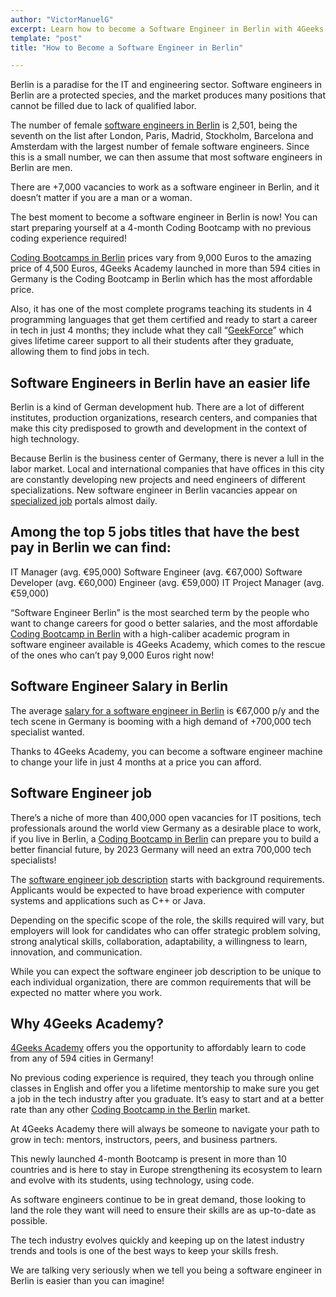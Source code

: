 ```yaml
---
author: "VictorManuelG"
excerpt: Learn how to become a Software Engineer in Berlin with 4Geeks Academy. Gain the skills needed to succeed in Germany's thriving tech industry.
template: "post" 
title: "How to Become a Software Engineer in Berlin"

---
```


Berlin is a paradise for the IT and engineering sector. Software engineers in Berlin are a protected species, and the market produces many positions that cannot be filled due to lack of qualified labor.

The number of female [software engineers in Berlin](https://4geeksacademy.com/us/coding-bootcamps/software-engineer-bootcamp) is 2,501, being the seventh on the list after London, Paris, Madrid, Stockholm, Barcelona and Amsterdam with the largest number of female software engineers. Since this is a small number, we can then assume that most software engineers in Berlin are men.

There are +7,000 vacancies to work as a software engineer in Berlin, and it doesn’t matter if you are a man or a woman.

The best moment to become a software engineer in Berlin is now! You can start preparing yourself at a 4-month Coding Bootcamp with no previous coding experience required!

[Coding Bootcamps in Berlin](https://4geeksacademy.com/us/coding-campus/coding-bootcamp-berlin-germany) prices vary from 9,000 Euros to the amazing price of 4,500 Euros, 4Geeks Academy launched in more than 594 cities in Germany is the Coding Bootcamp in Berlin which has the most affordable price.

Also, it has one of the most complete programs teaching its students in 4 programming languages that get them certified and ready to start a career in tech in just 4 months; they include what they call “[GeekForce](https://4geeksacademy.com/us/geekforce-career-support)” which gives lifetime career support to all their students after they graduate, allowing them to find jobs in tech.

## Software Engineers in Berlin have an easier life

Berlin is a kind of German development hub. There are a lot of different institutes, production organizations, research centers, and companies that make this city predisposed to growth and development in the context of high technology.

Because Berlin is the business center of Germany, there is never a lull in the labor market. Local and international companies that have offices in this city are constantly developing new projects and need engineers of different specializations. New software engineer in Berlin vacancies appear on [specialized job](https://www.linkedin.com/jobs/search/?currentJobId=3010128357&geoId=103035651&keywords=Software%20Engineer&location=Berl%C3%ADn%2C%20Alemania&refresh=true) portals almost daily.

## Among the top 5 jobs titles that have the best pay in Berlin we can find:

IT Manager (avg. €95,000)
Software Engineer (avg. €67,000)
Software Developer (avg. €60,000)
Engineer (avg. €59,000)
IT Project Manager (avg. €59,000)

“Software Engineer Berlin” is the most searched term by the people who want to change careers for good o better salaries, and the most affordable [Coding Bootcamp in Berlin](https://4geeksacademy.com/us/coding-campus/coding-bootcamp-berlin-germany) with a high-caliber academic program in software engineer available is 4Geeks Academy, which comes to the rescue of the ones who can’t pay 9,000 Euros right now!

## Software Engineer Salary in Berlin

The average [salary for a software engineer in Berlin](https://4geeksacademy.com/us/software-engineer-salary/software-engineer-salary-germany) is €67,000 p/y and the tech scene in Germany is booming with a high demand of +700,000 tech specialist wanted.

Thanks to 4Geeks Academy, you can become a software engineer machine to change your life in just 4 months at a price you can afford.

## Software Engineer job

There’s a niche of more than 400,000 open vacancies for IT positions, tech professionals around the world view Germany as a desirable place to work, if you live in Berlin, a [Coding Bootcamp in Berlin](https://4geeksacademy.com/us/coding-campus/coding-bootcamp-berlin-germany) can prepare you to build a better financial future, by 2023 Germany will need an extra 700,000 tech specialists!

The [software engineer job description](https://www.udacity.com/blog/2020/05/software-engineer-job-description.html#:~:text=Software%20engineers%20focus%20on%20applying,all%20through%20software%20programming%20languages.) starts with background requirements. Applicants would  be expected to have broad experience with computer systems and applications such as C++ or Java.

Depending on the specific scope of the role, the skills required will vary, but employers will look for candidates who can offer strategic problem solving, strong analytical skills, collaboration, adaptability, a willingness to learn, innovation, and communication.

While you can expect the software engineer job description to be unique to each individual organization, there are common requirements that will be expected no matter where you work.

## Why 4Geeks Academy?

[4Geeks Academy](https://4geeksacademy.com/) offers you the opportunity to affordably learn to code from any of 594 cities in Germany!

No previous coding experience is required, they teach you through online classes in English and offer you a lifetime mentorship to make sure you get a job in the tech industry after you graduate. It’s easy to start and at a better rate than any other [Coding Bootcamp in the Berlin](https://4geeksacademy.com/us/coding-campus/coding-bootcamp-berlin-germany) market.

At 4Geeks Academy there will always be someone to navigate your path to grow in tech: mentors, instructors, peers, and business partners.

This newly launched 4-month Bootcamp is present in more than 10 countries and is here to stay in Europe strengthening its ecosystem to learn and evolve with its students, using technology, using code.

As software engineers continue to be in great demand, those looking to land the role they want will need to ensure their skills are as up-to-date as possible.

The tech industry evolves quickly and keeping up on the latest industry trends and tools is one of the best ways to keep your skills fresh.

We are talking very seriously when we tell you being a software engineer in Berlin is easier than you can imagine!

<call-to-action button_text="Enroll now" button_link="https://4geeksacademy.com/us/coding-bootcamps/part-time-full-stack-developer" background="rgba(0, 151, 205, 0.15)" title="Boost your career, learn to code!" text="Join a Full Stack Developer course and boost your career."></call-to-action>
